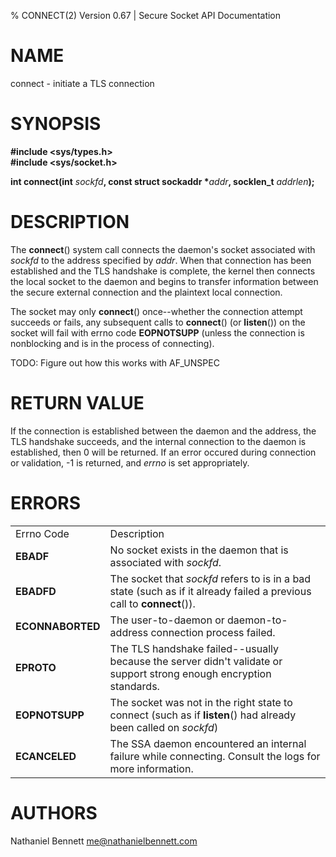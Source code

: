 % CONNECT(2) Version 0.67 | Secure Socket API Documentation

NAME
====

connect - initiate a TLS connection

SYNOPSIS
========

**#include <sys/types.h>**  
**#include <sys/socket.h>**  

**int connect(int** _sockfd_**, const struct sockaddr \***_addr_**, socklen_t** _addrlen_**);**  

DESCRIPTION
===========

The **connect**() system call connects the daemon's socket associated with 
_sockfd_ to the address specified by _addr_. When that connection has been 
established and the TLS handshake is complete, the kernel then connects the
local socket to the daemon and begins to transfer information between the 
secure external connection and the plaintext local connection.

The socket may only **connect**() once--whether the connection attempt 
succeeds or fails, any subsequent calls to **connect**() (or **listen**()) on
the socket will fail with errno code **EOPNOTSUPP** (unless the connection 
is nonblocking and is in the process of connecting).

TODO: Figure out how this works with AF_UNSPEC

RETURN VALUE
============

If the connection is established between the daemon and the address, the TLS 
handshake succeeds, and the internal connection to the daemon is established, 
then 0 will be returned. If an error occured during connection or validation, 
-1 is returned, and _errno_ is set appropriately.

ERRORS
======

|                |                                                             |
|----------------|-------------------------------------------------------------|
|  Errno Code    |   Description                                               |
|**EBADF**       | No socket exists in the daemon that is associated with _sockfd_. |
|**EBADFD**      | The socket that _sockfd_ refers to is in a bad state (such as if it already failed a previous call to **connect**()). |
|**ECONNABORTED**| The user-to-daemon or daemon-to-address connection process failed. |
|**EPROTO**      | The TLS handshake failed--usually because the server didn't validate or support strong enough encryption standards. |
|**EOPNOTSUPP**  | The socket was not in the right state to connect (such as if **listen**() had already been called on _sockfd_) |
|**ECANCELED**   | The SSA daemon encountered an internal failure while connecting. Consult the logs for more information. |

AUTHORS
=======

Nathaniel Bennett <me@nathanielbennett.com>
